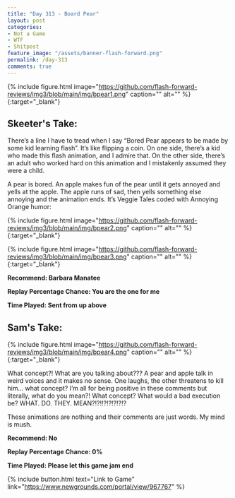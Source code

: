 ```yaml
---
title: "Day 313 - Board Pear"
layout: post
categories:
- Not a Game
- WTF
- Shitpost
feature_image: "/assets/banner-flash-forward.png"
permalink: /day-313
comments: true
---
```


{% include figure.html image="https://github.com/flash-forward-reviews/img3/blob/main/img/bpear1.png" caption="" alt="" %}{:target="_blank"}
 
## Skeeter's Take:

There’s a line I have to tread when I say “Bored Pear appears to be made by some kid learning flash”. It’s like flipping a coin. On one side, there’s a kid who made this flash animation, and I admire that. On the other side, there’s an adult who worked hard on this animation and I mistakenly assumed they were a child. 

A pear is bored. An apple makes fun of the pear until it gets annoyed and yells at the apple. The apple runs of sad, then yells something else annoying and the animation ends. It’s Veggie Tales coded with Annoying Orange humor: 

{% include figure.html image="https://github.com/flash-forward-reviews/img3/blob/main/img/bpear2.png" caption="" alt="" %}{:target="_blank"}

{% include figure.html image="https://github.com/flash-forward-reviews/img3/blob/main/img/bpear3.png" caption="" alt="" %}{:target="_blank"}

**Recommend: Barbara Manatee**

**Replay Percentage Chance: You are the one for me**

**Time Played: Sent from up above**

## Sam's Take:

{% include figure.html image="https://github.com/flash-forward-reviews/img3/blob/main/img/bpear4.png" caption="" alt="" %}{:target="_blank"}

What concept?! What are you talking about??? A pear and apple talk in weird voices and it makes no sense. One laughs, the other threatens to kill him... what concept? I’m all for being positive in these comments but literally, what do you mean?! What concept? What would a bad execution be? WHAT. DO. THEY. MEAN?!?!!?!?!?!?!?

These animations are nothing and their comments are just words. My mind is mush.

**Recommend: No**

**Replay Percentage Chance: 0%**

**Time Played: Please let this game jam end**

{% include button.html text="Link to Game" link="https://www.newgrounds.com/portal/view/967767" %}